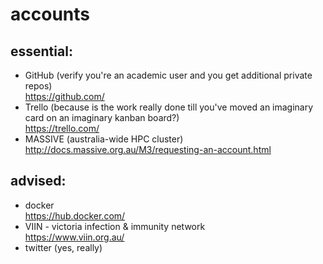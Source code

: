 # accounts
## essential:
* GitHub (verify you're an academic user and you get additional private repos)  
    https://github.com/
* Trello (because is the work really done till you've moved an imaginary card on an imaginary kanban board?)  
    https://trello.com/
* MASSIVE (australia-wide HPC cluster)  
    http://docs.massive.org.au/M3/requesting-an-account.html
## advised:
* docker  
    https://hub.docker.com/
* VIIN - victoria infection & immunity network  
    https://www.viin.org.au/
* twitter (yes, really)  
    
